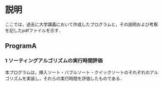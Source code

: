 # 説明
ここでは，過去に大学講義において作成したプログラムと，その説明および考察を記したpdfファイルを示す．

## ProgramA
### 1 ソーティングアルゴリズムの実行時間評価
本プログラムは，挿入ソート・バブルソート・クイックソートのそれぞれのアルゴリズムを実装し，それらの実行時間を評価したものである．
